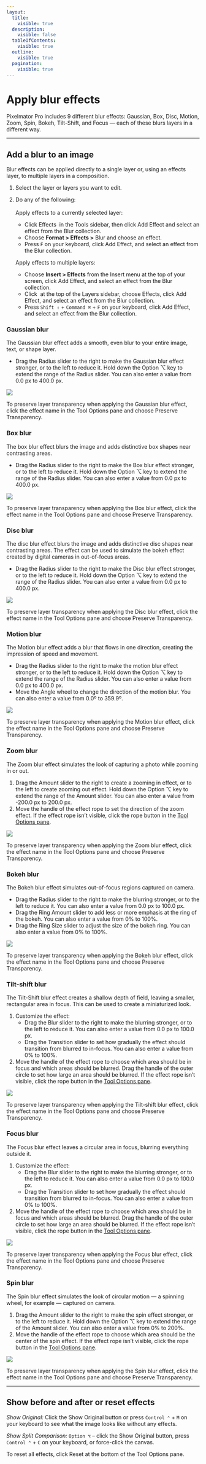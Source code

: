 ```yaml
---
layout:
  title:
    visible: true
  description:
    visible: false
  tableOfContents:
    visible: true
  outline:
    visible: true
  pagination:
    visible: true
---
```


# Apply blur effects

Pixelmator Pro includes 9 different blur effects: Gaussian, Box, Disc, Motion, Zoom, Spin, Bokeh, Tilt-Shift, and Focus — each of these blurs layers in a different way.

***

## Add a blur to an image

Blur effects can be applied directly to a single layer or, using an effects layer, to multiple layers in a composition.

1. Select the layer or layers you want to edit.
2.  Do any of the following:\
    \
    Apply effects to a currently selected layer:

    * Click Effects <img src="https://help.pixelmator.com/pixelmator-pro/3.5/assets/English/1590058938000.png" alt="" data-size="line"> in the Tools sidebar, then click Add Effect and select an effect from the Blur collection.
    * Choose **Format > Effects >** Blur and choose an effect.
    * Press `F` on your keyboard, click Add Effect, and select an effect from the Blur collection.

    Apply effects to multiple layers:

    * Choose **Insert > Effects** from the Insert menu at the top of your screen, click Add Effect, and select an effect from the Blur collection.
    * Click <img src="https://help.pixelmator.com/pixelmator-pro/3.5/assets/English/1648724547000.png" alt="" data-size="line"> at the top of the Layers sidebar, choose Effects, click Add Effect, and select an effect from the Blur collection.
    * Press `Shift ⇧` + `Command ⌘` + `F` on your keyboard, click Add Effect, and select an effect from the Blur collection.

### Gaussian blur

The Gaussian blur effect adds a smooth, even blur to your entire image, text, or shape layer.

* Drag the Radius slider to the right to make the Gaussian blur effect stronger, or to the left to reduce it. Hold down the Option ⌥ key to extend the range of the Radius slider. You can also enter a value from 0.0 px to 400.0 px.

![](https://help.pixelmator.com/pixelmator-pro/3.5/assets/English/1589980508000.png)

To preserve layer transparency when applying the Gaussian blur effect, click the effect name in the Tool Options pane and choose Preserve Transparency.

### Box blur

The box blur effect blurs the image and adds distinctive box shapes near contrasting areas.

* Drag the Radius slider to the right to make the Box blur effect stronger, or to the left to reduce it. Hold down the Option ⌥ key to extend the range of the Radius slider. You can also enter a value from 0.0 px to 400.0 px.

![](https://help.pixelmator.com/pixelmator-pro/3.5/assets/English/1589980528000.png)

To preserve layer transparency when applying the Box blur effect, click the effect name in the Tool Options pane and choose Preserve Transparency.

### Disc blur

The disc blur effect blurs the image and adds distinctive disc shapes near contrasting areas. The effect can be used to simulate the bokeh effect created by digital cameras in out-of-focus areas.

* Drag the Radius slider to the right to make the Disc blur effect stronger, or to the left to reduce it. Hold down the Option ⌥ key to extend the range of the Radius slider. You can also enter a value from 0.0 px to 400.0 px.

![](https://help.pixelmator.com/pixelmator-pro/3.5/assets/English/1589980555000.png)

To preserve layer transparency when applying the Disc blur effect, click the effect name in the Tool Options pane and choose Preserve Transparency.

### Motion blur

The Motion blur effect adds a blur that flows in one direction, creating the impression of speed and movement.

* Drag the Radius slider to the right to make the motion blur effect stronger, or to the left to reduce it. Hold down the Option ⌥ key to extend the range of the Radius slider. You can also enter a value from 0.0 px to 400.0 px.
* Move the Angle wheel to change the direction of the motion blur. You can also enter a value from 0.0º to 359.9º.

![](https://help.pixelmator.com/pixelmator-pro/3.5/assets/English/1589980574000.png)

To preserve layer transparency when applying the Motion blur effect, click the effect name in the Tool Options pane and choose Preserve Transparency.

### Zoom blur

The Zoom blur effect simulates the look of capturing a photo while zooming in or out.

1. Drag the Amount slider to the right to create a zooming in effect, or to the left to create zooming out effect. Hold down the Option ⌥ key to extend the range of the Amount slider. You can also enter a value from -200.0 px to 200.0 px.
2. Move the handle of the effect rope to set the direction of the zoom effect. If the effect rope isn’t visible, click the rope button in the [Tool Options pane](https://www.pixelmator.com/support/guide/pixelmator-pro/#glossary).

![](https://help.pixelmator.com/pixelmator-pro/3.5/assets/English/1589980587000.png)

To preserve layer transparency when applying the Zoom blur effect, click the effect name in the Tool Options pane and choose Preserve Transparency.

### Bokeh blur

The Bokeh blur effect simulates out-of-focus regions captured on camera.

* Drag the Radius slider to the right to make the blurring stronger, or to the left to reduce it. You can also enter a value from 0.0 px to 100.0 px.
* Drag the Ring Amount slider to add less or more emphasis at the ring of the bokeh. You can also enter a value from 0% to 100%.
* Drag the Ring Size slider to adjust the size of the bokeh ring. You can also enter a value from 0% to 100%.

![](https://help.pixelmator.com/pixelmator-pro/3.5/assets/English/1635419663000.png)

To preserve layer transparency when applying the Bokeh blur effect, click the effect name in the Tool Options pane and choose Preserve Transparency.

### Tilt-shift blur

The Tilt-Shift blur effect creates a shallow depth of field, leaving a smaller, rectangular area in focus. This can be used to create a miniaturized look.

1. Customize the effect:
   * Drag the Blur slider to the right to make the blurring stronger, or to the left to reduce it. You can also enter a value from 0.0 px to 100.0 px.
   * Drag the Transition slider to set how gradually the effect should transition from blurred to in-focus. You can also enter a value from 0% to 100%.
2. Move the handle of the effect rope to choose which area should be in focus and which areas should be blurred. Drag the handle of the outer circle to set how large an area should be blurred. If the effect rope isn’t visible, click the rope button in the [Tool Options pane](https://www.pixelmator.com/support/guide/pixelmator-pro/#glossary).

![](https://help.pixelmator.com/pixelmator-pro/3.5/assets/English/1589980602000.png)

To preserve layer transparency when applying the Tilt-shift blur effect, click the effect name in the Tool Options pane and choose Preserve Transparency.

### Focus blur

The Focus blur effect leaves a circular area in focus, blurring everything outside it.

1. Customize the effect:
   * Drag the Blur slider to the right to make the blurring stronger, or to the left to reduce it. You can also enter a value from 0.0 px to 100.0 px.
   * Drag the Transition slider to set how gradually the effect should transition from blurred to in-focus. You can also enter a value from 0% to 100%.
2. Move the handle of the effect rope to choose which area should be in focus and which areas should be blurred. Drag the handle of the outer circle to set how large an area should be blurred. If the effect rope isn’t visible, click the rope button in the [Tool Options pane](https://www.pixelmator.com/support/guide/pixelmator-pro/#glossary).

![](https://help.pixelmator.com/pixelmator-pro/3.5/assets/English/1589980608000.png)

To preserve layer transparency when applying the Focus blur effect, click the effect name in the Tool Options pane and choose Preserve Transparency.

### Spin blur

The Spin blur effect simulates the look of circular motion — a spinning wheel, for example — captured on camera.

1. Drag the Amount slider to the right to make the spin effect stronger, or to the left to reduce it. Hold down the Option ⌥ key to extend the range of the Amount slider. You can also enter a value from 0% to 200%.
2. Move the handle of the effect rope to choose which area should be the center of the spin effect. If the effect rope isn’t visible, click the rope button in the [Tool Options pane](https://www.pixelmator.com/support/guide/pixelmator-pro/#glossary).

![](https://help.pixelmator.com/pixelmator-pro/3.5/assets/English/1589980630000.png)

To preserve layer transparency when applying the Spin blur effect, click the effect name in the Tool Options pane and choose Preserve Transparency.

***

## Show before and after or reset effects

_Show Original:_ Click the Show Original button or press `Control ⌃` + `M` on your keyboard to see what the image looks like without any effects.

_Show Split Comparison:_ `Option ⌥` – click the Show Original button, press `Control ⌃` + `C` on your keyboard, or force-click the canvas.

To reset all effects, click Reset at the bottom of the Tool Options pane.
